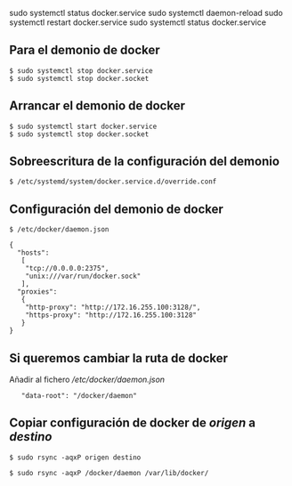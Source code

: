 sudo  systemctl status docker.service
sudo  systemctl daemon-reload
sudo  systemctl restart docker.service
sudo  systemctl status docker.service

## Para el demonio de docker
    
    $ sudo systemctl stop docker.service
    $ sudo systemctl stop docker.socket

## Arrancar el demonio de docker
    
    $ sudo systemctl start docker.service
    $ sudo systemctl stop docker.socket

## Sobreescritura de la configuración del demonio

    $ /etc/systemd/system/docker.service.d/override.conf

## Configuración del demonio de docker

    $ /etc/docker/daemon.json    

```
{
  "hosts":
   [
    "tcp://0.0.0.0:2375",
    "unix:///var/run/docker.sock"
   ],
  "proxies":
   {
    "http-proxy": "http://172.16.255.100:3128/",
    "https-proxy": "http://172.16.255.100:3128"
   }
}   
```

## Si queremos cambiar la ruta de docker

Añadir al fichero _/etc/docker/daemon.json_

```
   "data-root": "/docker/daemon"
```

## Copiar configuración de docker de _origen_ a _destino_

    $ sudo rsync -aqxP origen destino

    $ sudo rsync -aqxP /docker/daemon /var/lib/docker/